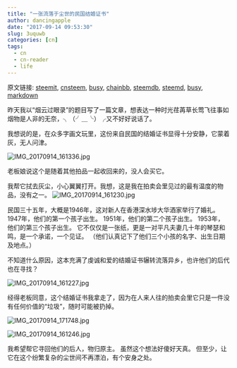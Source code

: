 ```yaml
---
title: "一张流落于尘世的民国结婚证书"
author: dancingapple
date: "2017-09-14 09:53:30"
slug: 3uquwb
categories: [cn]
tags: 
  - cn
  - cn-reader
  - life
---
```


原文链接: [steemit](https://steemit.com), [cnsteem](https://cnsteem.com), [busy](https://busy.org), [chainbb](https://chainbb.com), [steemdb](https://steemdb.com), [steemd](https://steemd.com), [busy](https://busy.org), [markdown](https://raw.githubusercontent.com/pzhaonet/steem_dancingapple/master/content/post/3uquwb.md)

昨天我以“烟云过眼录”的题目写了一篇文章，想表达一种时光荏苒草长莺飞往事如烟物是人非的无奈，╮（╯＿╰）╭又不好好说话了。

我想说的是，在众多字画文玩里，这份来自民国的结婚证书显得十分安静，它蒙着灰，无人问津。

![IMG_20170914_161336.jpg](https://steemitimages.com/DQmXPx3i13QgEsESYBsN9MkNSKYYuGqKqT6Xy4FwBDWhJdc/IMG_20170914_161336.jpg)

老板娘说这个是随着其他拍品一起收回来的，没人会买它。

我帮它拭去灰尘，小心翼翼打开。我想，这是我在拍卖会里见过的最有温度的物品，没有之一。
![IMG_20170914_161230.jpg](https://steemitimages.com/DQmXUpEUvjvnYg9Bahf7GqwLrn7gyNWtqsFeAqVMNM4gp1J/IMG_20170914_161230.jpg)

民国三十五年，大概是1946年，这对新人在香港深水埗大华酒家举行了婚礼。
1947年，他们的第一个孩子出生。
1951年，他们的第二个孩子出生。
1953年，他们的第三个孩子出生。
它不仅仅是一张纸，更是一对平凡夫妻几十年的琴瑟和鸣，是一个承诺，一个见证。
（他们认真记下了他们三个小孩的名字、出生日期及地点。）

不知道什么原因，这本充满了虔诚和爱的结婚证书辗转流落异乡，也许他们的后代也在寻找？

![IMG_20170914_161227.jpg](https://steemitimages.com/DQmcxtXsvfuighrRJpLm3ru8wVzgrUaM9xzVnUuHtyZV2iT/IMG_20170914_161227.jpg)

经得老板同意，这个结婚证书我拿走了，因为在人来人往的拍卖会里它只是一件没有任何价值的“垃圾”，随时可能被扔掉。

![IMG_20170914_171748.jpg](https://steemitimages.com/DQma4Eyo17knJ87dVdMkw4GsyfZjLgbkZhdAFeh5qzTCiWi/IMG_20170914_171748.jpg)

![IMG_20170914_161246.jpg](https://steemitimages.com/DQmWoYe6QtkG4LhM6dQn51owP7kmqDPRfPRZ73ktMta8LGn/IMG_20170914_161246.jpg)

我希望帮它寻回他们的后人，物归原主。
虽然这个想法好傻好天真。
但至少，让它在这个纷繁复杂的尘世间不再漂泊，有个安身之处。
